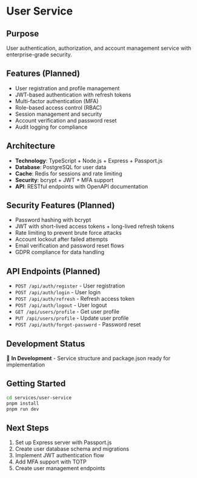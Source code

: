 # User Service

## Purpose
User authentication, authorization, and account management service with enterprise-grade security.

## Features (Planned)
- User registration and profile management
- JWT-based authentication with refresh tokens
- Multi-factor authentication (MFA)
- Role-based access control (RBAC)
- Session management and security
- Account verification and password reset
- Audit logging for compliance

## Architecture
- **Technology**: TypeScript + Node.js + Express + Passport.js
- **Database**: PostgreSQL for user data
- **Cache**: Redis for sessions and rate limiting
- **Security**: bcrypt + JWT + MFA support
- **API**: RESTful endpoints with OpenAPI documentation

## Security Features (Planned)
- Password hashing with bcrypt
- JWT with short-lived access tokens + long-lived refresh tokens
- Rate limiting to prevent brute force attacks
- Account lockout after failed attempts
- Email verification and password reset flows
- GDPR compliance for data handling

## API Endpoints (Planned)
- `POST /api/auth/register` - User registration
- `POST /api/auth/login` - User login
- `POST /api/auth/refresh` - Refresh access token
- `POST /api/auth/logout` - User logout
- `GET /api/users/profile` - Get user profile
- `PUT /api/users/profile` - Update user profile
- `POST /api/auth/forgot-password` - Password reset

## Development Status
🚧 **In Development** - Service structure and package.json ready for implementation

## Getting Started
```bash
cd services/user-service
pnpm install
pnpm run dev
```

## Next Steps
1. Set up Express server with Passport.js
2. Create user database schema and migrations
3. Implement JWT authentication flow
4. Add MFA support with TOTP
5. Create user management endpoints